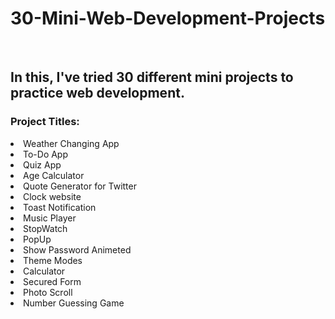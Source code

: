 # 30-Mini-Web-Development-Projects
<br>
<h2>In this, I've tried 30 different mini projects to practice web development.</h2


<ol><h3>Project Titles:</h3>
  <li>Weather Changing App</li>
  <li>To-Do App</li>
  <li>Quiz App</li>
  <li>Age Calculator</li>
  <li>Quote Generator for Twitter</li>
  <li>Clock website</li>
  <li>Toast Notification</li>
  <li>Music Player</li>
  <li>StopWatch</li>
  <li>PopUp</li>
  <li>Show Password Animeted</li>
  <li>Theme Modes</li>
  <li>Calculator</li>
  <li>Secured Form</li>
  <li>Photo Scroll</li>
  <li>Number Guessing Game</li>
</ol>
